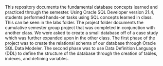 This repository documents the fundamental database concepts learned and practiced through the semester. 
Using Oracle SQL Developer version 21.4, students performed hands-on tasks using SQL concepts learned in class. This can be seen in the labs folder.
The project folder documents the cumulative semester group project that was completed in conjunction with another class.
We were asked to create a small database off of a case study which was further expanded upon in the other class. 
The first phase of the project was to create the relational schema of our database through Oracle SQL Data Modeler.
The second phase was to use Data Definition Language (DDL) to define the structure of the database through the creation of tables, indexes, and defining variables.
